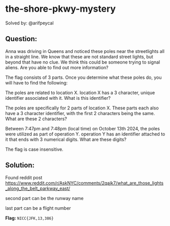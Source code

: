 # the-shore-pkwy-mystery

Solved by: @arifpeycal

## Question:
Anna was driving in Queens and noticed these poles near the streetlights all in a straight line. We know that these are not standard street lights, but beyond that have no clue. We think this could be someone trying to signal aliens. Are you able to find out more information?

The flag consists of 3 parts. Once you determine what these poles do, you will have to find the following:

The poles are related to location X. location X has a 3 character, unique identifier associated with it. What is this identifier?

The poles are specifically for 2 parts of location X. These parts each also have a 3 character identifier, with the first 2 characters being the same. What are these 2 characters?

Between 7:47pm and 7:48pm (local time) on October 13th 2024, the poles were utilized as part of operation Y. operation Y has an identifier attached to it that ends with 3 numerical digits. What are these digits?

The flag is case insensitive.

## Solution:
Found reddit post https://www.reddit.com/r/AskNYC/comments/2qajk7/what_are_those_lights_along_the_belt_parkway_east/

second part can be the runway name

last part can be a flight number

**Flag:** `NICC{JFK,13,386}`
